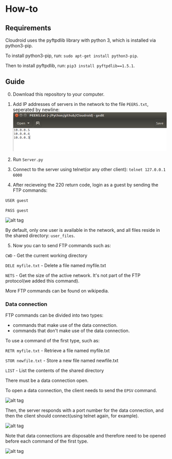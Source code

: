 # How-to

## Requirements
Cloudroid uses the pyftpdlib library with python 3, which is installed via python3-pip.

To install python3-pip, run: ```sudo apt-get install python3-pip```.

Then to install pyftpdlib, run: ```pip3 install pyftpdlib==1.5.1```.

## Guide

0. Download this repository to your computer.

1. Add IP addresses of servers in the network to the file ```PEERS.txt```, seperated by newline:
![alt tag](https://raw.githubusercontent.com/nathanwallh/Cloudroid/master/images/demo1.png)

2. Run ```Server.py```

3. Connect to the server using telnet(or any other client): ```telnet 127.0.0.1 6000```

4. After recieveing the 220 return code, login as a guest by sending the FTP commands:

  ```USER guest```
  
  ```PASS guest```

![alt tag](https://raw.githubusercontent.com/nathanwallh/Cloudroid/master/images/demo4.png)

By default, only one user is available in the network, and all files reside in the shared directory: ```user_files```.

5. Now you can to send FTP commands such as:

```CWD``` - Get the current working directory

```DELE myfile.txt``` - Delete a file named myfile.txt

```NETS``` - Get the size of the active network. It's not part of the FTP protocol(we added this command).

More FTP commands can be found on wikipedia.

### Data connection

FTP commands can be divided into two types:

- commands that make use of the data connection.
- commands that don't make use of the data connection.

To use a command of the first type, such as:

```RETR myfile.txt``` - Retrieve a file named myfile.txt

```STOR newfile.txt``` - Store a new file named newfile.txt

```LIST``` - List the contents of the shared directory 

There must be a data connection open. 

To open a data connection, the client needs to send the ```EPSV``` command.

![alt tag](https://raw.githubusercontent.com/nathanwallh/Cloudroid/master/images/demo6.png)

Then, the server responds with a port number for the data connection, and then the client should connect(using telnet again, for example).

![alt tag](https://raw.githubusercontent.com/nathanwallh/Cloudroid/master/images/demo5.png)

Note that data connections are disposable and therefore need to be opened before each command of the first type.

![alt tag](https://raw.githubusercontent.com/nathanwallh/Cloudroid/master/images/demo3.jpg)
